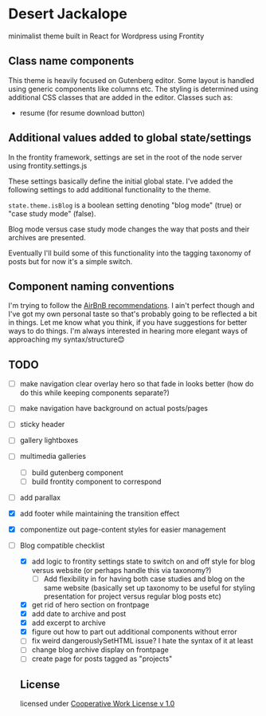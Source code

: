 # Desert Jackalope

minimalist theme built in React for Wordpress using Frontity

## Class name components

This theme is heavily focused on Gutenberg editor. Some layout is handled using generic components like columns etc. The styling is determined using additional CSS classes that are added in the editor. Classes such as:

- resume (for resume download button)

## Additional values added to global state/settings

In the frontity framework, settings are set in the root of the node server using frontity.settings.js

These settings basically define the initial global state. I've added the following settings to add additional functionality to the theme.

`state.theme.isBlog` is a boolean setting denoting "blog mode" (true) or "case study mode" (false).

Blog mode versus case study mode changes the way that posts and their archives are presented.

Eventually I'll build some of this functionality into the tagging taxonomy of posts but for now it's a simple switch.

## Component naming conventions

I'm trying to follow the [AirBnB recommendations](https://github.com/airbnb/javascript/tree/master/react#basic-rules). I ain't perfect though and I've got my own personal taste so that's probably going to be reflected a bit in things. Let me know what you think, if you have suggestions for better ways to do things. I'm always interested in hearing more elegant ways of approaching my syntax/structure😊

## TODO

- [ ] make navigation clear overlay hero so that fade in looks better (how do do this while keeping components separate?)
- [ ] make navigation have background on actual posts/pages
- [ ] sticky header
- [ ] gallery lightboxes
- [ ] multimedia galleries
  - [ ] build gutenberg component
  - [ ] build frontity component to correspond
- [ ] add parallax
- [x] add footer while maintaining the transition effect
- [x] componentize out page-content styles for easier management
- [ ] Blog compatible checklist

  - [x] add logic to frontity settings state to switch on and off style for blog versus website (or perhaps handle this via taxonomy?)
    - [ ] Add flexibility in for having both case studies and blog on the same website (basically set up taxonomy to be useful for styling presentation for project versus regular blog posts etc)
  - [x] get rid of hero section on frontpage
  - [x] add date to archive and post
  - [x] add excerpt to archive
  - [x] figure out how to part out additional components without error
  - [ ] fix weird dangerouslySetHTML issue? I hate the syntax of it at least
  - [ ] change blog archive display on frontpage
  - [ ] create page for posts tagged as "projects"

  ## License

  licensed under [Cooperative Work License v 1.0](https://github.com/jcklpe/cooperative-work-license/blob/master/LICENSE.md)
